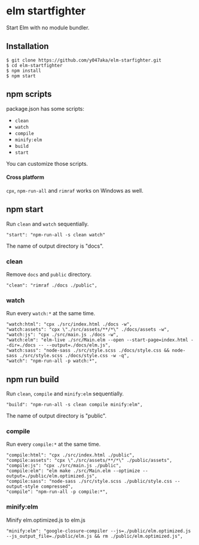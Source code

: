 # elm startfighter

Start Elm with no module bundler.


## Installation

```
$ git clone https://github.com/y047aka/elm-starfighter.git
$ cd elm-startfighter
$ npm install
$ npm start
```


## npm scripts

package.json has some scripts:

- `clean`
- `watch`
- `compile`
- `minify:elm`
- `build`
- `start`

You can customize those scripts.

#### Cross platform
`cpx`, `npm-run-all` and `rimraf` works on Windows as well.


## npm start

Run `clean` and `watch` sequentially.

```
"start": "npm-run-all -s clean watch"
```

The name of output directory is "docs".

### clean

Remove `docs` and `public` directory.

```
"clean": "rimraf ./docs ./public",
```

### watch

Run every `watch:*` at the same time.

```
"watch:html": "cpx ./src/index.html ./docs -w",
"watch:assets": "cpx \"./src/assets/**/*\" ./docs/assets -w",
"watch:js": "cpx ./src/main.js ./docs -w",
"watch:elm": "elm-live ./src/Main.elm --open --start-page=index.html --dir=./docs -- --output=./docs/elm.js",
"watch:sass": "node-sass ./src/style.scss ./docs/style.css && node-sass ./src/style.scss ./docs/style.css -w -q",
"watch": "npm-run-all -p watch:*",
```


## npm run build

Run `clean`, `compile` and `minify:elm` sequentially.

```
"build": "npm-run-all -s clean compile minify:elm",
```

The name of output directory is "public".

### compile

Run every `compile:*` at the same time.

```
"compile:html": "cpx ./src/index.html ./public",
"compile:assets": "cpx \"./src/assets/**/*\" ./public/assets",
"compile:js": "cpx ./src/main.js ./public",
"compile:elm": "elm make ./src/Main.elm --optimize --output=./public/elm.optimized.js",
"compile:sass": "node-sass ./src/style.scss ./public/style.css --output-style compressed",
"compile": "npm-run-all -p compile:*",
```

### minify:elm

Minify elm.optimized.js to elm.js

```
"minify:elm": "google-closure-compiler --js=./public/elm.optimized.js --js_output_file=./public/elm.js && rm ./public/elm.optimized.js",
```
